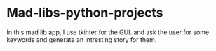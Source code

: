 # Mad-libs-python-projects
In this mad lib app, I use tkinter for the GUI. and ask the user for some keywords and generate an intresting story for them.
